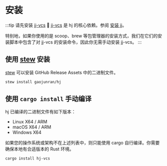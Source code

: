 # 安装

:::tip 请先安装 [jj-vcs](https://github.com/jj-vcs/jj) 🚀
[jj-vcs](https://github.com/jj-vcs/jj) 是 hj 的核心依赖。参阅 [安装 jj](https://jj-vcs.github.io/jj/latest/install-and-setup/)。

特别地，如果你使用的是 scoop、brew 等包管理器的安装方式，我们在它们的安装脚本中包含了对 jj-vcs 的安装命令，因此你无需手动安装 jj-vcs。
:::

## 使用 [stew](https://github.com/marwanhawari/stew) 安装

[stew](https://github.com/marwanhawari/stew) 可以安装 GitHub Release Assets 中的二进制文件。

```bash
stew install gaojunran/hj
```

## 使用 `cargo install` 手动编译

hj 已编译的二进制文件有如下版本：

- Linux X64 / ARM
- macOS X64 / ARM
- Windows X64

如果您的操作系统或架构不在上述列表中，则只能使用 cargo 自行编译。你需要确保本地有合适版本的 Rust 环境。

```bash
cargo install hj-vcs
```
